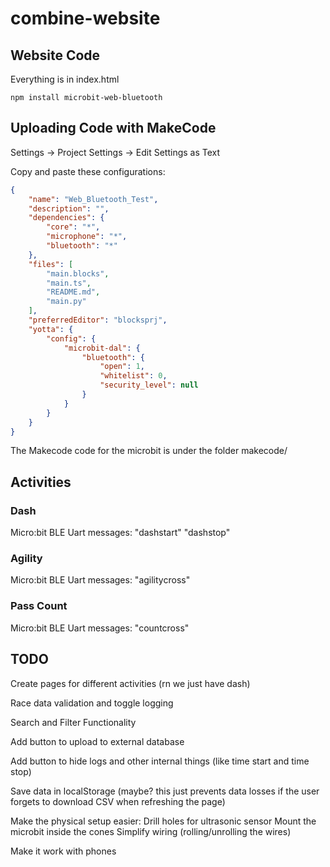 # combine-website

## Website Code
Everything is in index.html

`npm install microbit-web-bluetooth`

## Uploading Code with MakeCode
Settings -> Project Settings -> Edit Settings as Text

Copy and paste these configurations:

```json
{
    "name": "Web_Bluetooth_Test",
    "description": "",
    "dependencies": {
        "core": "*",
        "microphone": "*",
        "bluetooth": "*"
    },
    "files": [
        "main.blocks",
        "main.ts",
        "README.md",
        "main.py"
    ],
    "preferredEditor": "blocksprj",
    "yotta": {
        "config": {
            "microbit-dal": {
                "bluetooth": {
                    "open": 1,
                    "whitelist": 0,
                    "security_level": null
                }
            }
        }
    }
}
```

The Makecode code for the microbit is under the folder makecode/

## Activities
### Dash
Micro:bit BLE Uart messages:
    "dashstart"
    "dashstop"

### Agility
Micro:bit BLE Uart messages:
    "agilitycross"

### Pass Count
Micro:bit BLE Uart messages:
    "countcross"

## TODO
Create pages for different activities (rn we just have dash)

Race data validation and toggle logging

Search and Filter Functionality

Add button to upload to external database

Add button to hide logs and other internal things (like time start and time stop)

Save data in localStorage (maybe? this just prevents data losses if the user forgets to download CSV when refreshing the page)

Make the physical setup easier:
    Drill holes for ultrasonic sensor
    Mount the microbit inside the cones
    Simplify wiring (rolling/unrolling the wires)

Make it work with phones
